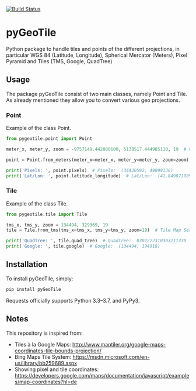 [![Build Status](https://travis-ci.org/geometalab/pyGeoTile.svg?branch=master)](https://travis-ci.org/geometalab/pyGeoTile)
# pyGeoTile
Python package to handle tiles and points of the different projections, in particular WGS 84 (Latitude, Longitude), Spherical Mercator (Meters), Pixel Pyramid and Tiles (TMS, Google, QuadTree)

## Usage
The package pyGeoTile consist of two main classes, namely Point and Tile.
As already mentioned they allow you to convert various geo projections.

### Point
Example of the class Point.
```python
from pygeotile.point import Point

meter_x, meter_y, zoom = -9757148.442088600, 5138517.444985110, 19  # meters in Spherical Mercator EPSG:900913

point = Point.from_meters(meter_x=meter_x, meter_y=meter_y, zoom=zoom)

print('Pixels: ', point.pixels)  # Pixels:  (34430592, 49899136)
print('Lat/Lon: ', point.latitude_longitude)  # Lat/Lon:  (41.84987190947754, -87.64995574951166)
```

### Tile
Example of the class Tile.
```python
from pygeotile.tile import Tile

tms_x, tms_y, zoom = 134494, 329369, 19
tile = Tile.from_tms(tms_x=tms_x, tms_y=tms_y, zoom=19)  # Tile Map Service (TMS) X Y and zoom

print('QuadTree: ', tile.quad_tree)  # QuadTree:  0302222310303211330
print('Google: ', tile.google)  # Google:  (134494, 194918)
```

## Installation
To install pyGeoTile, simply:
```bash
pip install pyGeoTile

```
Requests officially supports Python 3.3–3.7, and PyPy3.

## Notes
This repository is inspired from:
 - Tiles à la Google Maps: http://www.maptiler.org/google-maps-coordinates-tile-bounds-projection/
 - Bing Maps Tile System: https://msdn.microsoft.com/en-us/library/bb259689.aspx
 - Showing pixel and tile coordinates: https://developers.google.com/maps/documentation/javascript/examples/map-coordinates?hl=de